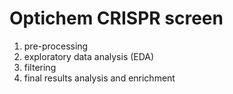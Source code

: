 # Optichem CRISPR screen

1. pre-processing  
2. exploratory data analysis (EDA)  
3. filtering  
4. final results analysis and enrichment  
